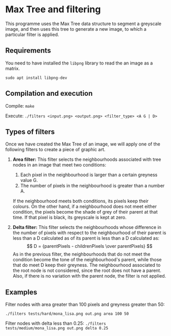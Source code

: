 # Max Tree and filtering

This programme uses the Max Tree data structure to segment a greyscale image, and then uses this tree to generate a new image, to which a particular filter is applied.

## Requirements

You need to have installed the `libpng` library to read the an image as a matrix.

```sudo apt install libpng-dev```

## Compilation and execution
Compile:
```make```

Execute:
```./filters <input.png> <output.png> <filter_type> <A G | D>```

## Types of filters

Once we have created the Max Tree of an image, we will apply one of the following filters to create a piece of graphic art.

1. **Area filter:** This filter selects the neighbourhoods associated with tree nodes in an image that meet two conditions:
   1.  Each pixel in the neighbourhood is larger than a certain greyness value G.
   2.  The number of pixels in the neighbourhood is greater than a number A.

   If the neighbourhood meets both conditions, its pixels keep their colours. On the other hand, if a neighbourhood does not meet either condition, the pixels become the shade of grey of their parent at that time. If that pixel is black, its greyscale is kept at zero.
2. **Delta filter:** This filter selects the neighbourhoods whose difference in the number of pixels with respect to the neighbourhood of their parent is less than a D calculated as of its parent is less than a D calculated as:
$$ D = {parentPixels - childrenPixels \over parentPixels} $$
As in the previous filter, the neighbourhoods that do not meet the condition become the tone of the neighbourhood's parent, while those that do meet D keep their greyness. The neighbourhood associated to the root node is not considered, since the root does not have a parent. Also, if there is no variation with the parent node, the filter is not applied.

## Examples
Filter nodes with area greater than 100 pixels and greyness greater than 50:

```./filters tests/hard/mona_lisa.png out.png area 100 50```

Filter nodes with delta less than 0.25:
```./filters tests/medium/mona_lisa.png out.png delta 0.25```
